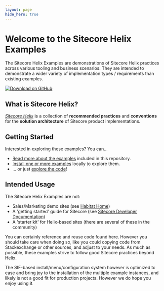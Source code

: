 ```yaml
---
layout: page
hide_hero: true
---
```

# Welcome to the Sitecore Helix Examples

The Sitecore Helix Examples are demonstrations of Sitecore Helix practices across various
tooling and business scenarios. They are intended to demonstrate a wider variety
of implementation types / requirements than existing examples.

[![Download on GitHub](https://img.shields.io/badge/DOWNLOAD-ON%20GITHUB-red?style=for-the-badge&logo=github)](https://github.com/Sitecore/Helix.Examples)

## What is Sitecore Helix?

[*Sitecore Helix*](https://helix.sitecore.net) is a collection of **recommended practices** and
**conventions** for the **solution architecture** of Sitecore product
implementations.

## Getting Started

Interested in exploring these examples? You can...

* [Read more about the examples](examples.md) included in this repository.
* [Install one or more examples](install.md) locally to explore them.
* ... or just [explore the code](https://github.com/Sitecore/Helix.Examples/tree/master/examples)!

## Intended Usage

The Sitecore Helix Examples are not:
* Sales/Marketing demo sites (see [Habitat Home](https://github.com/Sitecore/Sitecore.HabitatHome.Platform))
* A 'getting started' guide for Sitecore (see [Sitecore Developer Documentation](https://doc.sitecore.com/developers))
* A 'starter kit' for Helix-based sites (there are several of these in the community)

You can certainly reference and reuse code found here. However you should take care
when doing so, like you could copying code from Stackexchange or other sources,
and adjust to your needs. As much as possible, these examples strive to follow good Sitecore practices beyond Helix.

The SIF-based install/menu/configuration system however is optimized to ease and bring joy to
the installation of the multiple example instances, and likely is not a good fit for
production projects. However we do hope you enjoy using it.
